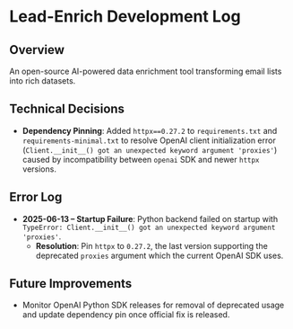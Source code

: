 # Lead-Enrich Development Log

## Overview
An open-source AI-powered data enrichment tool transforming email lists into rich datasets.

## Technical Decisions
- **Dependency Pinning**: Added `httpx==0.27.2` to `requirements.txt` and `requirements-minimal.txt` to resolve OpenAI client initialization error (`Client.__init__() got an unexpected keyword argument 'proxies'`) caused by incompatibility between `openai` SDK and newer `httpx` versions.

## Error Log
- **2025-06-13 – Startup Failure**: Python backend failed on startup with `TypeError: Client.__init__() got an unexpected keyword argument 'proxies'`.
  - **Resolution**: Pin `httpx` to `0.27.2`, the last version supporting the deprecated `proxies` argument which the current OpenAI SDK uses.

## Future Improvements
- Monitor OpenAI Python SDK releases for removal of deprecated usage and update dependency pin once official fix is released. 